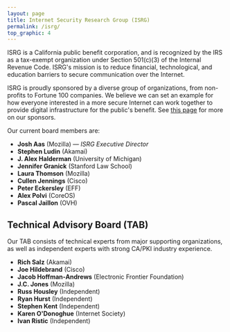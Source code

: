 ```yaml
---
layout: page
title: Internet Security Research Group (ISRG)
permalink: /isrg/
top_graphic: 4
---
```


ISRG is a California public benefit corporation, and is recognized by the IRS as a tax-exempt organization under Section 501(c)(3) of the Internal Revenue Code. ISRG's mission is to reduce financial, technological, and education barriers to secure communication over the Internet.

ISRG is proudly sponsored by a diverse group of organizations, from non-profits to Fortune 100 companies. We believe we can set an example for how everyone interested in a more secure Internet can work together to provide digital infrastructure for the public's benefit. See [this page](/sponsors/) for more on our sponsors.

Our current board members are:

* <strong>Josh Aas</strong> (Mozilla) &mdash; <i>ISRG Executive Director</i>
* <strong>Stephen Ludin</strong> (Akamai)
* <strong>J. Alex Halderman</strong> (University of Michigan)
* <strong>Jennifer Granick</strong> (Stanford Law School)
* <strong>Laura Thomson</strong> (Mozilla)
* <strong>Cullen Jennings</strong> (Cisco)
* <strong>Peter Eckersley</strong> (EFF)
* <strong>Alex Polvi</strong> (CoreOS)
* <strong>Pascal Jaillon</strong> (OVH)

## Technical Advisory Board (TAB)

Our TAB consists of technical experts from major supporting organizations, as well as independent experts with strong CA/PKI industry experience.

* <strong>Rich Salz</strong> (Akamai)
* <strong>Joe Hildebrand</strong> (Cisco)
* <strong>Jacob Hoffman-Andrews</strong> (Electronic Frontier Foundation)
* <strong>J.C. Jones</strong> (Mozilla)
* <strong>Russ Housley</strong> (Independent)
* <strong>Ryan Hurst</strong> (Independent)
* <strong>Stephen Kent</strong> (Independent)
* <strong>Karen O'Donoghue</strong> (Internet Society)
* <strong>Ivan Ristic</strong> (Independent)
